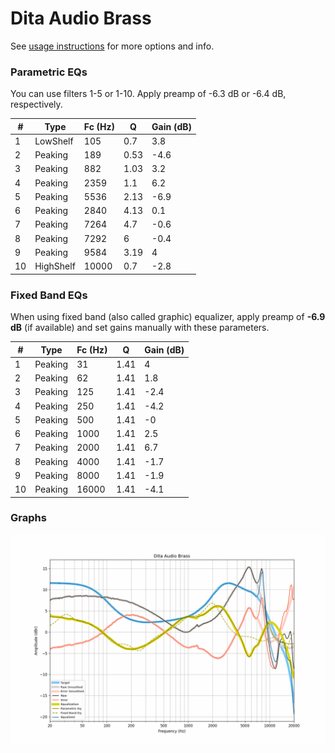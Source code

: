 # Dita Audio Brass
See [usage instructions](https://github.com/jaakkopasanen/AutoEq#usage) for more options and info.

### Parametric EQs
You can use filters 1-5 or 1-10. Apply preamp of -6.3 dB or -6.4 dB, respectively.

|   # | Type      |   Fc (Hz) |    Q |   Gain (dB) |
|-----|-----------|-----------|------|-------------|
|   1 | LowShelf  |       105 | 0.7  |         3.8 |
|   2 | Peaking   |       189 | 0.53 |        -4.6 |
|   3 | Peaking   |       882 | 1.03 |         3.2 |
|   4 | Peaking   |      2359 | 1.1  |         6.2 |
|   5 | Peaking   |      5536 | 2.13 |        -6.9 |
|   6 | Peaking   |      2840 | 4.13 |         0.1 |
|   7 | Peaking   |      7264 | 4.7  |        -0.6 |
|   8 | Peaking   |      7292 | 6    |        -0.4 |
|   9 | Peaking   |      9584 | 3.19 |         4   |
|  10 | HighShelf |     10000 | 0.7  |        -2.8 |

### Fixed Band EQs
When using fixed band (also called graphic) equalizer, apply preamp of **-6.9 dB** (if available) and set gains manually with these parameters.

|   # | Type    |   Fc (Hz) |    Q |   Gain (dB) |
|-----|---------|-----------|------|-------------|
|   1 | Peaking |        31 | 1.41 |         4   |
|   2 | Peaking |        62 | 1.41 |         1.8 |
|   3 | Peaking |       125 | 1.41 |        -2.4 |
|   4 | Peaking |       250 | 1.41 |        -4.2 |
|   5 | Peaking |       500 | 1.41 |        -0   |
|   6 | Peaking |      1000 | 1.41 |         2.5 |
|   7 | Peaking |      2000 | 1.41 |         6.7 |
|   8 | Peaking |      4000 | 1.41 |        -1.7 |
|   9 | Peaking |      8000 | 1.41 |        -1.9 |
|  10 | Peaking |     16000 | 1.41 |        -4.1 |

### Graphs
![](./Dita%20Audio%20Brass.png)
